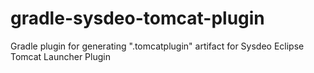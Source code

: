 gradle-sysdeo-tomcat-plugin
===========================

Gradle plugin for generating ".tomcatplugin" artifact for Sysdeo Eclipse Tomcat Launcher Plugin
